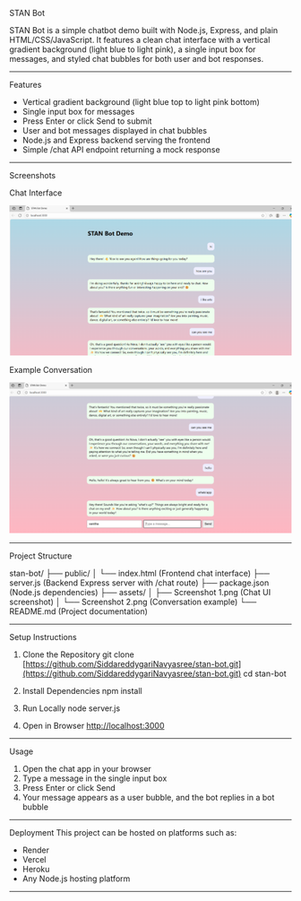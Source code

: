 
STAN Bot

STAN Bot is a simple chatbot demo built with Node.js, Express, and plain HTML/CSS/JavaScript.
It features a clean chat interface with a vertical gradient background (light blue to light pink), a single input box for messages, and styled chat bubbles for both user and bot responses.

---

Features

* Vertical gradient background (light blue top to light pink bottom)
* Single input box for messages
* Press Enter or click Send to submit
* User and bot messages displayed in chat bubbles
* Node.js and Express backend serving the frontend
* Simple /chat API endpoint returning a mock response

---

Screenshots

Chat Interface

[![Chat UI](https://raw.githubusercontent.com/SiddareddygariNavyasree/stan-bot/main/assets/Screenshot%201.png)](https://raw.githubusercontent.com/SiddareddygariNavyasree/stan-bot/main/assets/Screenshot%201.png)

Example Conversation

[![Conversation Example](https://raw.githubusercontent.com/SiddareddygariNavyasree/stan-bot/main/assets/Screenshot%202.png)](https://raw.githubusercontent.com/SiddareddygariNavyasree/stan-bot/main/assets/Screenshot%202.png)

----

Project Structure

stan-bot/
├── public/
│   └── index.html     (Frontend chat interface)
├── server.js          (Backend Express server with /chat route)
├── package.json       (Node.js dependencies)
├── assets/
│   ├── Screenshot 1.png (Chat UI screenshot)
│   └── Screenshot 2.png (Conversation example)
└── README.md          (Project documentation)

---

Setup Instructions

1. Clone the Repository
   git clone [https://github.com/SiddareddygariNavyasree/stan-bot.git](https://github.com/SiddareddygariNavyasree/stan-bot.git)
   cd stan-bot

2. Install Dependencies
   npm install

3. Run Locally
   node server.js

4. Open in Browser
   [http://localhost:3000](http://localhost:3000)

---

Usage

1. Open the chat app in your browser
2. Type a message in the single input box
3. Press Enter or click Send
4. Your message appears as a user bubble, and the bot replies in a bot bubble

---

Deployment
This project can be hosted on platforms such as:

* Render
* Vercel
* Heroku
* Any Node.js hosting platform

---

